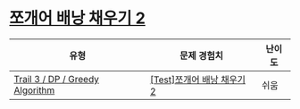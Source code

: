 # [쪼개어 배낭 채우기 2](https://www.codetree.ai/trails/complete/curated-cards/test-fractional-knapsack-2)

|유형|문제 경험치|난이도|
|---|---|---|
|[Trail 3 / DP / Greedy Algorithm](https://www.codetree.ai/trail-info/novice-high/)|[[Test]쪼개어 배낭 채우기 2](https://www.codetree.ai/trails/complete/curated-cards/test-fractional-knapsack-2/)|쉬움|

